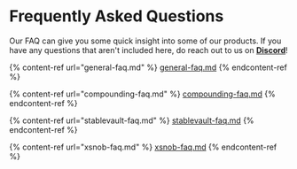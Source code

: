 # Frequently Asked Questions

Our FAQ can give you some quick insight into some of our products. If you have any questions that aren't included here, do reach out to us on [**Discord**](https://discord.com/invite/BPnBYDSqcb)!

{% content-ref url="general-faq.md" %}
[general-faq.md](general-faq.md)
{% endcontent-ref %}

{% content-ref url="compounding-faq.md" %}
[compounding-faq.md](compounding-faq.md)
{% endcontent-ref %}

{% content-ref url="stablevault-faq.md" %}
[stablevault-faq.md](stablevault-faq.md)
{% endcontent-ref %}

{% content-ref url="xsnob-faq.md" %}
[xsnob-faq.md](xsnob-faq.md)
{% endcontent-ref %}
